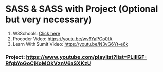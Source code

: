# SASS & SASS with Project (Optional but very necessary)

1. W3Schools: [Click here](https://www.w3schools.com/sass/default.asp)
2. Procoder Video: https://youtu.be/wv9YaPCo0IA
3. Learn With Sumit Video: https://youtu.be/N3vG6Yt-e6k

### Project: https://www.youtube.com/playlist?list=PLillGF-RfqbYoGoCjKoMOkVznV6aSXKzU
